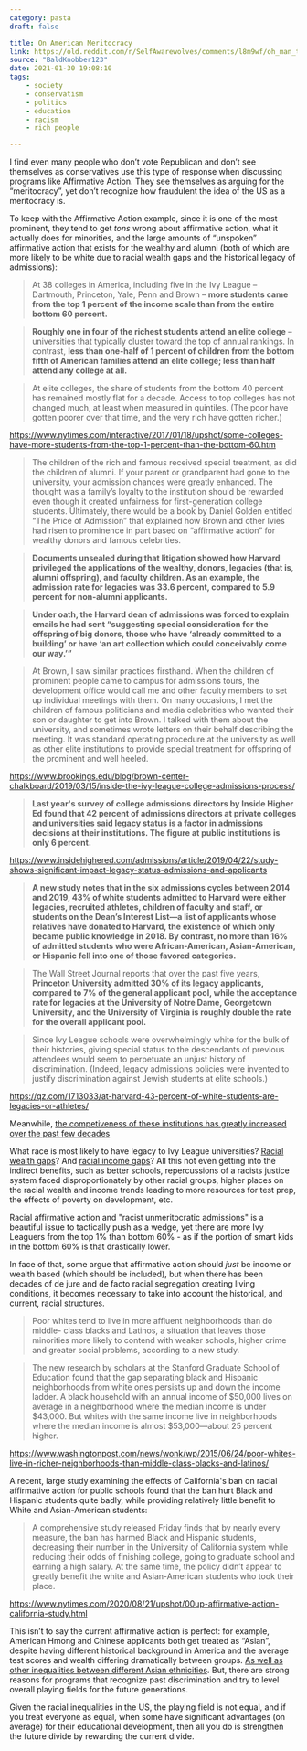 ```yaml
---
category: pasta
draft: false

title: On American Meritocracy
link: https://old.reddit.com/r/SelfAwarewolves/comments/l8m9wf/oh_man_theyre_so_close/glea6o4/?user_id=13654056
source: "BaldKnobber123"
date: 2021-01-30 19:08:10
tags:
    - society
    - conservatism
    - politics
    - education
    - racism
    - rich people

---
```


I find even many people who don’t vote Republican and don’t see themselves as conservatives use this type of response when discussing programs like Affirmative Action. They see themselves as arguing for the “meritocracy”, yet don’t recognize how fraudulent the idea of  the US as a meritocracy is.

To keep with the Affirmative Action example, since it is one of the most prominent, they tend to get *tons* wrong about affirmative action, what it actually does for minorities, and the large amounts of “unspoken” affirmative action that exists for the wealthy and alumni (both of which are more likely to be white due to racial wealth gaps and the historical legacy of admissions):

>	At 38 colleges in America, including five in the Ivy League – Dartmouth, Princeton, Yale, Penn and Brown – **more students came from the top 1 percent of the income scale than from the entire bottom 60 percent.**

>	**Roughly one in four of the richest students attend an elite college** – universities that typically cluster toward the top of annual rankings. In contrast, **less than one-half of 1 percent of children from the bottom fifth of American families attend an elite college; less than half attend any college at all.**

>	At elite colleges, the share of students from the bottom 40 percent has remained mostly flat for a decade. Access to top colleges has not changed much, at least when measured in quintiles. (The poor have gotten poorer over that time, and the very rich have gotten richer.)

https://www.nytimes.com/interactive/2017/01/18/upshot/some-colleges-have-more-students-from-the-top-1-percent-than-the-bottom-60.htm

>	The children of the rich and famous received special treatment, as did the children of alumni. If your parent or grandparent had gone to the university, your admission chances were greatly enhanced. The thought was a family’s loyalty to the institution should be rewarded even though it created unfairness for first-generation college students. Ultimately, there would be a book by Daniel Golden entitled “The Price of Admission” that explained how Brown and other Ivies had risen to prominence in part based on “affirmative action” for wealthy donors and famous celebrities.

>	**Documents unsealed during that litigation showed how Harvard privileged the applications of the wealthy, donors, legacies (that is, alumni offspring), and faculty children. As an example, the admission rate for legacies was 33.6 percent, compared to 5.9 percent for non-alumni applicants.**

>	**Under oath, the Harvard dean of admissions was forced to explain emails he had sent “suggesting special consideration for the offspring of big donors, those who have ‘already committed to a building’ or have ‘an art collection which could conceivably come our way.’”**

>	At Brown, I saw similar practices firsthand. When the children of prominent people came to campus for admissions tours, the development office would call me and other faculty members to set up individual meetings with them. On many occasions, I met the children of famous politicians and media celebrities who wanted their son or daughter to get into Brown. I talked with them about the university, and sometimes wrote letters on their behalf describing the meeting. It was standard operating procedure at the university as well as other elite institutions to provide special treatment for offspring of the prominent and well heeled.

https://www.brookings.edu/blog/brown-center-chalkboard/2019/03/15/inside-the-ivy-league-college-admissions-process/

>	**Last year's survey of college admissions directors by Inside Higher Ed found that 42 percent of admissions directors at private colleges and universities said legacy status is a factor in admissions decisions at their institutions. The figure at public institutions is only 6 percent.**

https://www.insidehighered.com/admissions/article/2019/04/22/study-shows-significant-impact-legacy-status-admissions-and-applicants

>	**A new study notes that in the six admissions cycles between 2014 and 2019, 43% of white students admitted to Harvard were either legacies, recruited athletes, children of faculty and staff, or students on the Dean’s Interest List—a list of applicants whose relatives have donated to Harvard, the existence of which only became public knowledge in 2018. By contrast, no more than 16% of admitted students who were African-American, Asian-American, or Hispanic fell into one of those favored categories.**

>	The Wall Street Journal reports that over the past five years, **Princeton University admitted 30% of its legacy applicants, compared to 7% of the general applicant pool, while the acceptance rate for legacies at the University of Notre Dame, Georgetown University, and the University of Virginia is roughly double the rate for the overall applicant pool.**

>	Since Ivy League schools were overwhelmingly white for the bulk of their histories, giving special status to the descendants of previous attendees would seem to perpetuate an unjust history of discrimination. (Indeed, legacy admissions policies were invented to justify discrimination against Jewish students at elite schools.)

https://qz.com/1713033/at-harvard-43-percent-of-white-students-are-legacies-or-athletes/

Meanwhile, [the competiveness of these institutions has greatly increased over the past few decades](https://i.insider.com/58e7cc098af578622c8b6e85?width=1100&format=jpeg&auto=webp)

What race is most likely to have legacy to Ivy League universities? [Racial wealth gaps](https://i2.cdn.turner.com/money/2012/06/21/news/economy/wealth-gap-race/chart-racial-wealth-gap-3.top.gif)? And [racial income gaps](https://assets.pewresearch.org/wp-content/uploads/sites/3/2018/07/06152445/PSDT.07.12_economic_inequality-00-03-.png)? All this not even getting into the indirect benefits, such as better schools, repercussions of a racists justice system faced disproportionately by other racial groups, higher places on the racial wealth and income trends leading to more resources for test prep, the effects of poverty on development, etc.

Racial affirmative action and "racist unmeritocratic admissions" is a beautiful issue to tactically push as a wedge, yet there are more Ivy Leaguers from the top 1% than bottom 60% - as if the portion of smart kids in the bottom 60% is that drastically lower.

In face of that, some argue that affirmative action should *just* be income or wealth based (which should be included), but when there has been decades of de jure and de facto racial segregation creating living conditions, it becomes necessary to take into account the historical, and current, racial structures.

>	Poor whites tend to live in more affluent neighborhoods than do middle- class blacks and Latinos, a situation that leaves those minorities more likely to contend with weaker schools, higher crime and greater social problems, according to a new study.

>	The new research by scholars at the Stanford Graduate School of Education found that the gap separating black and Hispanic neighborhoods from white ones persists up and down the income ladder. A black household with an annual income of $50,000 lives on average in a neighborhood where the median income is under $43,000. But whites with the same income live in neighborhoods where the median income is almost $53,000—about 25 percent higher.

https://www.washingtonpost.com/news/wonk/wp/2015/06/24/poor-whites-live-in-richer-neighborhoods-than-middle-class-blacks-and-latinos/

A recent, large study examining the effects of California's ban on racial affirmative action for public schools found that the ban hurt Black and Hispanic students quite badly, while providing relatively little benefit to White and Asian-American students:

>	A comprehensive study released Friday finds that by nearly every measure, the ban has harmed Black and Hispanic students, decreasing their number in the University of California system while reducing their odds of finishing college, going to graduate school and earning a high salary. At the same time, the policy didn’t appear to greatly benefit the white and Asian-American students who took their place.

https://www.nytimes.com/2020/08/21/upshot/00up-affirmative-action-california-study.html

This isn’t to say the current affirmative action is perfect: for example, American Hmong and Chinese applicants both get treated as “Asian”, despite having different historical background in America and the average test scores and wealth differing dramatically between groups. [As well as other inequalities between different Asian ethnicities](https://www.nytimes.com/interactive/2018/08/17/us/asian-income-inequality.html). But, there are strong reasons for programs that recognize past discrimination and try to level overall playing fields for the future generations.

Given the racial inequalities in the US, the playing field is not equal, and if you treat everyone as equal, when some have significant advantages (on average) for their educational development, then all you do is strengthen the future divide by rewarding the current divide.

